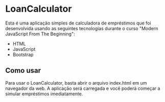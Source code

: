 <h1>LoanCalculator</h1>
<p>Esta é uma aplicação simples de calculadora de empréstimos que foi desenvolvida usando as seguintes tecnologias durante o curso "Modern JavaScript From The Beginning":</p>
<ul>
  <li>HTML</li>
  <li>JavaScript</li>
  <li>Bootstrap</li>
</ul>

<h2>Como usar</h2>
<p>Para usar o LoanCalculator, basta abrir o arquivo index.html em um navegador da web. A aplicação será carregada e você poderá começar a simular empréstimos imediatamente.</p>
